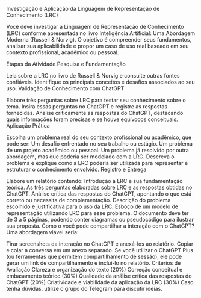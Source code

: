 Investigação e Aplicação da Linguagem de Representação de Conhecimento (LRC)
 

Você deve investigar a Linguagem de Representação de Conhecimento (LRC) conforme apresentada no livro Inteligência Artificial: Uma Abordagem Moderna (Russell & Norvig). O objetivo é compreender seus fundamentos, analisar sua aplicabilidade e propor um caso de uso real baseado em seu contexto profissional, acadêmico ou pessoal. 

Etapas da Atividade
Pesquisa e Fundamentação

Leia sobre a LRC no livro de Russell & Norvig e consulte outras fontes confiáveis.
Identifique os principais conceitos e desafios associados ao seu uso.
Validação de Conhecimento com ChatGPT

Elabore três perguntas sobre LRC para testar seu conhecimento sobre o tema. 
Insira essas perguntas no ChatGPT e registre as respostas fornecidas. 
Analise criticamente as respostas do ChatGPT, destacando quais informações foram precisas e se houve equívocos conceituais. 
Aplicação Prática

Escolha um problema real do seu contexto profissional ou acadêmico, que pode ser: 
Um desafio enfrentado no seu trabalho ou estágio. 
Um problema de um projeto acadêmico ou pessoal. 
Um problema já resolvido por outra abordagem, mas que poderia ser modelado com a LRC. 
Descreva o problema e explique como a LRC poderia ser utilizada para representar e estruturar o conhecimento envolvido. 
Registro e Entrega

Elabore um relatório contendo: 
Introdução à LRC e sua fundamentação teórica. 
As três perguntas elaboradas sobre LRC e as respostas obtidas no ChatGPT. 
Análise crítica das respostas do ChatGPT, apontando o que está correto ou necessita de complementação. 
Descrição do problema escolhido e justificativa para o uso da LRC. 
Esboço de um modelo de representação utilizando LRC para esse problema. 
O documento deve ter de 3 a 5 páginas, podendo conter diagramas ou pseudocódigo para ilustrar sua proposta. 
Como o você pode compartilhar a interação com o ChatGPT?
Uma abordagem viável seria:

Tirar screenshots da interação no ChatGPT e anexá-los ao relatório. 
Copiar e colar a conversa em um anexo separado. 
Se você utilizar o ChatGPT Plus (ou ferramentas que permitem compartilhamento de sessão), ele pode gerar um link de compartilhamento e incluí-lo no relatório. 
Critérios de Avaliação
Clareza e organização do texto (20%) 
Correção conceitual e embasamento teórico (30%) 
Qualidade da análise crítica das respostas do ChatGPT (20%) 
Criatividade e viabilidade da aplicação da LRC (30%) 
Caso tenha dúvidas, utilize o grupo do Telegram para discutir ideias. 
